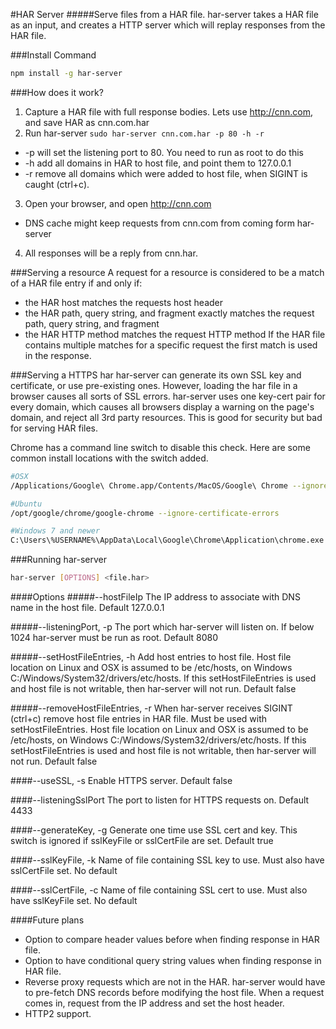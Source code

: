 #HAR Server
#####Serve files from a HAR file.
har-server takes a HAR file as an input, and creates a HTTP server which will replay responses from the HAR file.

###Install Command
```bash
npm install -g har-server
```

###How does it work?
1. Capture a HAR file with full response bodies.  Lets use http://cnn.com, and save HAR as cnn.com.har
2. Run har-server `sudo har-server cnn.com.har -p 80 -h -r`
 * -p will set the listening port to 80.  You need to run as root to do this
 * -h add all domains in HAR to host file, and point them to 127.0.0.1
 * -r remove all domains which were added to host file, when SIGINT is caught (ctrl+c).
3. Open your browser, and open http://cnn.com
 * DNS cache might keep requests from cnn.com from coming form har-server
4. All responses will be a reply from cnn.har.

###Serving a resource
A request for a resource is considered to be a match of a HAR file entry if and only if:
* the HAR host matches the requests host header
* the HAR path, query string, and fragment exactly matches the request path, query string, and fragment
* the HAR HTTP method matches the request HTTP method
If the HAR file contains multiple matches for a specific request the first match is used in the response.

###Serving a HTTPS har
har-server can generate its own SSL key and certificate, or use pre-existing ones.  However, loading the har file in a browser
causes all sorts of SSL errors.  har-server uses one key-cert pair for every domain, which causes all browsers display
a warning on the page's domain, and reject all 3rd party resources.  This is good for security but bad for serving HAR files.

Chrome has a command line switch to disable this check.  Here are some common install locations with the switch added.
```bash
#OSX
/Applications/Google\ Chrome.app/Contents/MacOS/Google\ Chrome --ignore-certificate-errors

#Ubuntu
/opt/google/chrome/google-chrome --ignore-certificate-errors

#Windows 7 and newer
C:\Users\%USERNAME%\AppData\Local\Google\Chrome\Application\chrome.exe --ignore-certificate-errors
```

###Running har-server
```bash
har-server [OPTIONS] <file.har>
```

####Options
#####--hostFileIp
The IP address to associate with DNS name in the host file.  Default 127.0.0.1

#####--listeningPort, -p
The port which har-server will listen on.  If below 1024 har-server must be run as root.  Default 8080

#####--setHostFileEntries, -h
Add host entries to host file.  Host file location on Linux and OSX is assumed to be /etc/hosts, on Windows C:/Windows/System32/drivers/etc/hosts.
If this setHostFileEntries is used and host file is not writable, then har-server will not run.  Default false

#####--removeHostFileEntries, -r
When har-server receives SIGINT (ctrl+c) remove host file entries in HAR file.  Must be used with setHostFileEntries.
Host file location on Linux and OSX is assumed to be /etc/hosts, on Windows C:/Windows/System32/drivers/etc/hosts. If
this setHostFileEntries is used and host file is not writable, then har-server will not run.  Default false

####--useSSL, -s
Enable HTTPS server.  Default false

####--listeningSslPort
The port to listen for HTTPS requests on.  Default 4433

####--generateKey, -g
Generate one time use SSL cert and key.  This switch is ignored if sslKeyFile or sslCertFile are set.  Default true

####--sslKeyFile, -k
Name of file containing SSL key to use.  Must also have sslCertFile set.  No default

####--sslCertFile, -c
Name of file containing SSL cert to use.  Must also have sslKeyFile set.  No default


####Future plans
* Option to compare header values before when finding response in HAR file.
* Option to have conditional query string values when finding response in HAR file.
* Reverse proxy requests which are not in the HAR.  har-server would have to pre-fetch DNS records before modifying the host
file.  When a request comes in, request from the IP address and set the host header.
* HTTP2 support.
